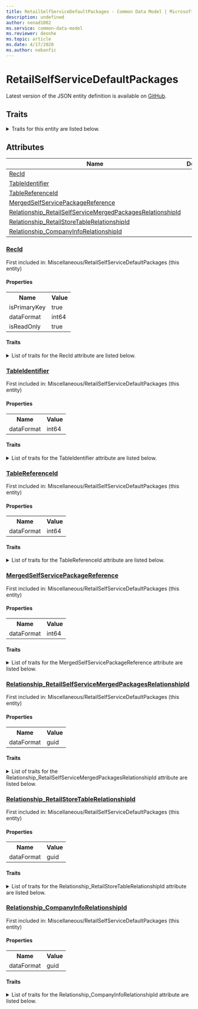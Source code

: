 ```yaml
---
title: RetailSelfServiceDefaultPackages - Common Data Model | Microsoft Docs
description: undefined
author: nenad1002
ms.service: common-data-model
ms.reviewer: deonhe
ms.topic: article
ms.date: 4/17/2020
ms.author: nebanfic
---
```


# RetailSelfServiceDefaultPackages

  
 Latest version of the JSON entity definition is available on <a href="https://github.com/Microsoft/CDM/tree/master/schemaDocuments/core/erp/Tables/Commerce/Retail/Miscellaneous/RetailSelfServiceDefaultPackages.cdm.json" target="_blank">GitHub</a>.  

## Traits

<details>
<summary>Traits for this entity are listed below.  
</summary>

**is.identifiedBy**  
  names a specifc identity attribute to use with an entity  <table><tr><th>Parameter</th><th>Value</th><th>Data type</th><th>Explanation</th></tr><tr><td>attribute</td><td>[RetailSelfServiceDefaultPackages/(resolvedAttributes)/RecId](#RecId)</td><td>attribute</td><td></td></tr></table>

**is.CDM.entityVersion**  
  <table><tr><th>Parameter</th><th>Value</th><th>Data type</th><th>Explanation</th></tr><tr><td>versionNumber</td><td>"1.0.0"</td><td>string</td><td>semantic version number of the entity</td></tr></table>

**is.application.releaseVersion**  
  <table><tr><th>Parameter</th><th>Value</th><th>Data type</th><th>Explanation</th></tr><tr><td>releaseVersion</td><td>"10.0.13.0"</td><td>string</td><td>semantic version number of the application introducing this entity</td></tr></table>

</details>

## Attributes

|Name|Description|First Included in Instance|
|---|---|---|
|[RecId](#RecId)||<a href="RetailSelfServiceDefaultPackages.md" target="_blank">Miscellaneous/RetailSelfServiceDefaultPackages</a>|
|[TableIdentifier](#TableIdentifier)||<a href="RetailSelfServiceDefaultPackages.md" target="_blank">Miscellaneous/RetailSelfServiceDefaultPackages</a>|
|[TableReferenceId](#TableReferenceId)||<a href="RetailSelfServiceDefaultPackages.md" target="_blank">Miscellaneous/RetailSelfServiceDefaultPackages</a>|
|[MergedSelfServicePackageReference](#MergedSelfServicePackageReference)||<a href="RetailSelfServiceDefaultPackages.md" target="_blank">Miscellaneous/RetailSelfServiceDefaultPackages</a>|
|[Relationship_RetailSelfServiceMergedPackagesRelationshipId](#Relationship_RetailSelfServiceMergedPackagesRelationshipId)||<a href="RetailSelfServiceDefaultPackages.md" target="_blank">Miscellaneous/RetailSelfServiceDefaultPackages</a>|
|[Relationship_RetailStoreTableRelationshipId](#Relationship_RetailStoreTableRelationshipId)||<a href="RetailSelfServiceDefaultPackages.md" target="_blank">Miscellaneous/RetailSelfServiceDefaultPackages</a>|
|[Relationship_CompanyInfoRelationshipId](#Relationship_CompanyInfoRelationshipId)||<a href="RetailSelfServiceDefaultPackages.md" target="_blank">Miscellaneous/RetailSelfServiceDefaultPackages</a>|

### <a href=#RecId name="RecId">RecId</a>

First included in: Miscellaneous/RetailSelfServiceDefaultPackages (this entity)  

#### Properties

<table><tr><th>Name</th><th>Value</th></tr><tr><td>isPrimaryKey</td><td>true</td></tr><tr><td>dataFormat</td><td>int64</td></tr><tr><td>isReadOnly</td><td>true</td></tr></table>

#### Traits

<details>
<summary>List of traits for the RecId attribute are listed below.</summary>

**is.dataFormat.integer**  
**is.dataFormat.big**  
**is.identifiedBy**  
names a specifc identity attribute to use with an entity  <table><tr><th>Parameter</th><th>Value</th><th>Data type</th><th>Explanation</th></tr><tr><td>attribute</td><td>[RetailSelfServiceDefaultPackages/(resolvedAttributes)/RecId](#RecId)</td><td>attribute</td><td></td></tr></table>

**is.readOnly**  
**is.dataFormat.integer**  
**is.dataFormat.big**  
</details>

### <a href=#TableIdentifier name="TableIdentifier">TableIdentifier</a>

First included in: Miscellaneous/RetailSelfServiceDefaultPackages (this entity)  

#### Properties

<table><tr><th>Name</th><th>Value</th></tr><tr><td>dataFormat</td><td>int64</td></tr></table>

#### Traits

<details>
<summary>List of traits for the TableIdentifier attribute are listed below.</summary>

**is.dataFormat.integer**  
**is.dataFormat.big**  
**is.dataFormat.integer**  
**is.dataFormat.big**  
</details>

### <a href=#TableReferenceId name="TableReferenceId">TableReferenceId</a>

First included in: Miscellaneous/RetailSelfServiceDefaultPackages (this entity)  

#### Properties

<table><tr><th>Name</th><th>Value</th></tr><tr><td>dataFormat</td><td>int64</td></tr></table>

#### Traits

<details>
<summary>List of traits for the TableReferenceId attribute are listed below.</summary>

**is.dataFormat.integer**  
**is.dataFormat.big**  
**is.dataFormat.integer**  
**is.dataFormat.big**  
</details>

### <a href=#MergedSelfServicePackageReference name="MergedSelfServicePackageReference">MergedSelfServicePackageReference</a>

First included in: Miscellaneous/RetailSelfServiceDefaultPackages (this entity)  

#### Properties

<table><tr><th>Name</th><th>Value</th></tr><tr><td>dataFormat</td><td>int64</td></tr></table>

#### Traits

<details>
<summary>List of traits for the MergedSelfServicePackageReference attribute are listed below.</summary>

**is.dataFormat.integer**  
**is.dataFormat.big**  
**is.dataFormat.integer**  
**is.dataFormat.big**  
</details>

### <a href=#Relationship_RetailSelfServiceMergedPackagesRelationshipId name="Relationship_RetailSelfServiceMergedPackagesRelationshipId">Relationship_RetailSelfServiceMergedPackagesRelationshipId</a>

First included in: Miscellaneous/RetailSelfServiceDefaultPackages (this entity)  

#### Properties

<table><tr><th>Name</th><th>Value</th></tr><tr><td>dataFormat</td><td>guid</td></tr></table>

#### Traits

<details>
<summary>List of traits for the Relationship_RetailSelfServiceMergedPackagesRelationshipId attribute are listed below.</summary>

**is.dataFormat.character**  
**is.dataFormat.big**  
**is.dataFormat.array**  
**is.dataFormat.guid**  
**means.identity.entityId**  
**is.linkedEntity.identifier**  
Marks the attribute(s) that hold foreign key references to a linked (used as an attribute) entity. This attribute is added to the resolved entity to enumerate the referenced entities.  <table><tr><th>Parameter</th><th>Value</th><th>Data type</th><th>Explanation</th></tr><tr><td>entityReferences</td><td><table><tr><th>entityReference</th><th>attributeReference</th></tr><tr><td><a href="RetailSelfServiceMergedPackages.md" target="_blank">/core/erp/Tables/Commerce/Retail/Miscellaneous/RetailSelfServiceMergedPackages.cdm.json/RetailSelfServiceMergedPackages</a></td><td><a href="RetailSelfServiceMergedPackages.md#RecId" target="_blank">RecId</a></td></tr></table></td><td>entity</td><td>a reference to the constant entity holding the list of entity references</td></tr></table>

**is.dataFormat.guid**  
**is.dataFormat.character**  
**is.dataFormat.array**  
</details>

### <a href=#Relationship_RetailStoreTableRelationshipId name="Relationship_RetailStoreTableRelationshipId">Relationship_RetailStoreTableRelationshipId</a>

First included in: Miscellaneous/RetailSelfServiceDefaultPackages (this entity)  

#### Properties

<table><tr><th>Name</th><th>Value</th></tr><tr><td>dataFormat</td><td>guid</td></tr></table>

#### Traits

<details>
<summary>List of traits for the Relationship_RetailStoreTableRelationshipId attribute are listed below.</summary>

**is.dataFormat.character**  
**is.dataFormat.big**  
**is.dataFormat.array**  
**is.dataFormat.guid**  
**means.identity.entityId**  
**is.linkedEntity.identifier**  
Marks the attribute(s) that hold foreign key references to a linked (used as an attribute) entity. This attribute is added to the resolved entity to enumerate the referenced entities.  <table><tr><th>Parameter</th><th>Value</th><th>Data type</th><th>Explanation</th></tr><tr><td>entityReferences</td><td><table><tr><th>entityReference</th><th>attributeReference</th></tr><tr><td><a href="../Main/RetailStoreTable.md" target="_blank">/core/erp/Tables/Commerce/Retail/Main/RetailStoreTable.cdm.json/RetailStoreTable</a></td><td><a href="../Main/RetailStoreTable.md#RecId" target="_blank">RecId</a></td></tr></table></td><td>entity</td><td>a reference to the constant entity holding the list of entity references</td></tr></table>

**is.dataFormat.guid**  
**is.dataFormat.character**  
**is.dataFormat.array**  
</details>

### <a href=#Relationship_CompanyInfoRelationshipId name="Relationship_CompanyInfoRelationshipId">Relationship_CompanyInfoRelationshipId</a>

First included in: Miscellaneous/RetailSelfServiceDefaultPackages (this entity)  

#### Properties

<table><tr><th>Name</th><th>Value</th></tr><tr><td>dataFormat</td><td>guid</td></tr></table>

#### Traits

<details>
<summary>List of traits for the Relationship_CompanyInfoRelationshipId attribute are listed below.</summary>

**is.dataFormat.character**  
**is.dataFormat.big**  
**is.dataFormat.array**  
**is.dataFormat.guid**  
**means.identity.entityId**  
**is.linkedEntity.identifier**  
Marks the attribute(s) that hold foreign key references to a linked (used as an attribute) entity. This attribute is added to the resolved entity to enumerate the referenced entities.  <table><tr><th>Parameter</th><th>Value</th><th>Data type</th><th>Explanation</th></tr><tr><td>entityReferences</td><td><table><tr><th>entityReference</th><th>attributeReference</th></tr><tr><td><a href="../../../Finance/Ledger/Main/CompanyInfo.md" target="_blank">/core/erp/Tables/Finance/Ledger/Main/CompanyInfo.cdm.json/CompanyInfo</a></td><td><a href="../../../Finance/Ledger/Main/CompanyInfo.md#RecId" target="_blank">RecId</a></td></tr></table></td><td>entity</td><td>a reference to the constant entity holding the list of entity references</td></tr></table>

**is.dataFormat.guid**  
**is.dataFormat.character**  
**is.dataFormat.array**  
</details>
